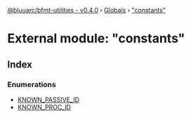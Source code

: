 [@bluuarc/bfmt-utilities - v0.4.0](../README.md) › [Globals](../globals.md) › ["constants"](_constants_.md)

# External module: "constants"

## Index

### Enumerations

* [KNOWN_PASSIVE_ID](../enums/_constants_.known_passive_id.md)
* [KNOWN_PROC_ID](../enums/_constants_.known_proc_id.md)
